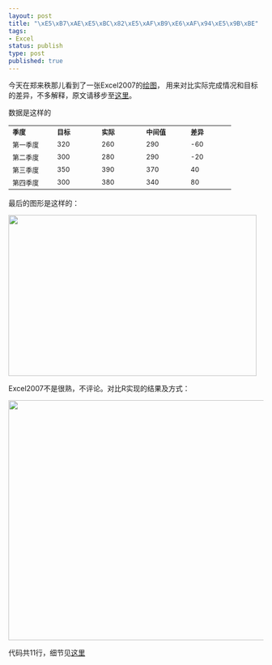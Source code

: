```yaml
--- 
layout: post
title: "\xE5\xB7\xAE\xE5\xBC\x82\xE5\xAF\xB9\xE6\xAF\x94\xE5\x9B\xBE"
tags: 
- Excel
status: publish
type: post
published: true
---
```

今天在郑来秩那儿看到了一张Excel2007的<a href="http://blog.sina.com.cn/s/blog_5fc375650101751c.html" target="_blank">绘图</a>，
用来对比实际完成情况和目标的差异，不多解释，原文请移步至<a href="http://blog.sina.com.cn/s/blog_5fc375650101751c.html" target="_blank">这里</a>。

数据是这样的

<table border="0" cellspacing="0" cellpadding="0" width="360"><colgroup> <col span="5" width="72"></col> </colgroup>
<tbody>
<tr height="18">
<td width="72" height="18"><strong><span style="font-size: small;">季度</span></strong></td>
<td width="72"><strong><span style="font-size: small;">目标</span></strong></td>
<td width="72"><strong><span style="font-size: small;">实际</span></strong></td>
<td width="72"><strong><span style="font-size: small;">中间值</span></strong></td>
<td width="72"><strong><span style="font-size: small;">差异</span></strong></td>
</tr>
<tr height="18">
<td height="18"><span style="font-size: small;">第一季度</span></td>
<td><span style="font-size: small;">320</span></td>
<td><span style="font-size: small;">260</span></td>
<td><span style="font-size: small;">290</span></td>
<td><span style="font-size: small;">-60</span></td>
</tr>
<tr height="18">
<td height="18"><span style="font-size: small;">第二季度</span></td>
<td><span style="font-size: small;">300</span></td>
<td><span style="font-size: small;">280</span></td>
<td><span style="font-size: small;">290</span></td>
<td><span style="font-size: small;">-20</span></td>
</tr>
<tr height="18">
<td height="18"><span style="font-size: small;">第三季度</span></td>
<td><span style="font-size: small;">350</span></td>
<td><span style="font-size: small;">390</span></td>
<td><span style="font-size: small;">370</span></td>
<td><span style="font-size: small;">40</span></td>
</tr>
<tr height="18">
<td height="18"><span style="font-size: small;">第四季度</span></td>
<td><span style="font-size: small;">300</span></td>
<td><span style="font-size: small;">380</span></td>
<td><span style="font-size: small;">340</span></td>
<td><span style="font-size: small;">80</span></td>
</tr>
</tbody>
</table>


最后的图形是这样的：

<a href="http://bjt.cos.name/wp-content/uploads/2011/06/690.jpg"><img class="aligncenter size-full wp-image-10808" title="chart" src="http://bjt.cos.name/wp-content/uploads/2011/06/690.jpg" alt="" width="490" height="318" /></a>

Excel2007不是很熟，不评论。对比R实现的结果及方式：

<a href="http://bjt.cos.name/wp-content/uploads/2011/06/so.png"><img class="aligncenter size-full wp-image-10810" title="R Chart" src="http://bjt.cos.name/wp-content/uploads/2011/06/so.png" alt="" width="587" height="474" /></a>

代码共11行，细节见<a href="http://bjt.cos.name/wp-content/uploads/2011/06/zhenglaizhi.r" target="_blank">这里</a>

